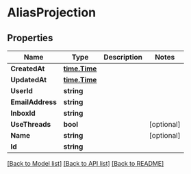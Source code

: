 # AliasProjection

## Properties

Name | Type | Description | Notes
------------ | ------------- | ------------- | -------------
**CreatedAt** | [**time.Time**](time.Time) |  | 
**UpdatedAt** | [**time.Time**](time.Time) |  | 
**UserId** | **string** |  | 
**EmailAddress** | **string** |  | 
**InboxId** | **string** |  | 
**UseThreads** | **bool** |  | [optional] 
**Name** | **string** |  | [optional] 
**Id** | **string** |  | 

[[Back to Model list]](../README#documentation-for-models) [[Back to API list]](../README#documentation-for-api-endpoints) [[Back to README]](../README)


